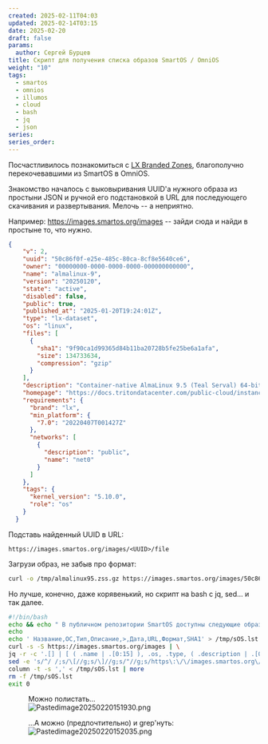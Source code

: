 ```yaml
---
created: 2025-02-11T04:03
updated: 2025-02-14T03:15
date: 2025-02-20
draft: false
params:
  author: Сергей Бурцев
title: Скрипт для получения списка образов SmartOS / OmniOS
weight: "10"
tags:
  - smartos
  - omnios
  - illumos
  - cloud
  - bash
  - jq
  - json
series: 
series_order:
---
```

Посчастливилось познакомиться с [LX Branded Zones](https://omnios.org/info/lxzones), благополучно перекочевавшими из SmartOS в OmniOS.

Знакомство началось с выковыривания UUID'а нужного образа из простыни JSON и ручной его подстановкой  в URL для последующего скачивания и развертывания.
Мелочь -- а неприятно.

Например:
https://images.smartos.org/images -- зайди сюда и найди в простыне то, что нужно.

``` json
{
    "v": 2,
    "uuid": "50c86f0f-e25e-485c-80ca-8cf8e5640ce6",
    "owner": "00000000-0000-0000-0000-000000000000",
    "name": "almalinux-9",
    "version": "20250120",
    "state": "active",
    "disabled": false,
    "public": true,
    "published_at": "2025-01-20T19:24:01Z",
    "type": "lx-dataset",
    "os": "linux",
    "files": [
      {
        "sha1": "9f90ca1d99365d84b11ba20728b5fe25be6a1afa",
        "size": 134733634,
        "compression": "gzip"
      }
    ],
    "description": "Container-native AlmaLinux 9.5 (Teal Serval) 64-bit image. Built to run on containers with bare metal speed, while offering all the services of a typical unix host.",
    "homepage": "https://docs.tritondatacenter.com/public-cloud/instances/infrastructure/images",
    "requirements": {
      "brand": "lx",
      "min_platform": {
        "7.0": "20220407T001427Z"
      },
      "networks": [
        {
          "description": "public",
          "name": "net0"
        }
      ]
    },
    "tags": {
      "kernel_version": "5.10.0",
      "role": "os"
    }
  }
```

Подставь  найденный UUID в URL:
```
https://images.smartos.org/images/<UUID>/file
```

Загрузи образ, не забыв про формат:
```bash
curl -o /tmp/almalinux95.zss.gz https://images.smartos.org/images/50c86f0f-e25e-485c-80ca-8cf8e5640ce6/file
```

Но лучше, конечно, даже корявенький, но скрипт на bash с jq, sed... и так далее.
```bash
#!/bin/bash
echo && echo " В публичном репозитории SmartOS доступны следующие образы:"
echo
echo ' Название,ОС,Тип,Описание,>,Дата,URL,Формат,SHA1' > /tmp/sOS.lst
curl -s -S https://images.smartos.org/images | \
jq -r -c '.[] | [ ( .name | .[0:15] ), .os, .type, ( .description | .[0:40] ), ">", ( .published_at | .[0:10] ), "https://images.smartos.org/images/", .uuid, "/file", ( .files[] | .compression, .sha1 ) ]' | \
sed -e 's/^/ /;s/\[//g;s/\]//g;s/"//g;s/https\:\/\/images.smartos.org\/images\/\,/https\:\/\/images.smartos.org\/images\//;s/\,\/file/\/file/' | sort -t . -n -k 1,1n -k 2,2n -k 3,3n -k 4,4n >> /tmp/sOS.lst
column -t -s ',' < /tmp/sOS.lst | more
rm -f /tmp/sOS.lst
exit 0
```

<figure>
<figcaption
aria-hidden="true">Можно полистать...</figcaption>
<img
src="../smartos-imgs-sh/404396e1700def250d21e85e932ba21543ac1ea2.png"
class="wikilink" alt="Pastedimage20250220151930.png" />
</figure>

<figure>
<figcaption
aria-hidden="true">...А можно (предпочтительно) и grep'нуть:</figcaption>
<img
src="../smartos-imgs-sh/79fe7460c393a5428e73cde3441a1e096b9f7926.png"
class="wikilink" alt="Pastedimage20250220152035.png" />
</figure>

